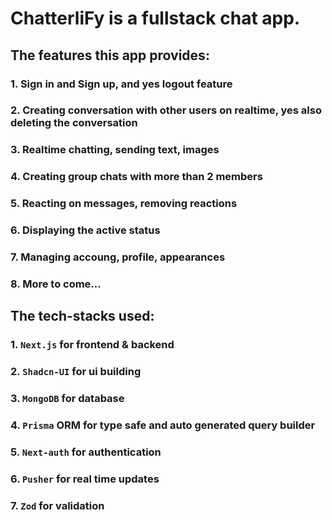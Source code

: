 # ChatterliFy is a fullstack chat app. 

## The features this app provides:

### 1. Sign in and Sign up, and yes logout feature
### 2. Creating conversation with other users on realtime, yes also deleting the conversation
### 3. Realtime chatting, sending text, images
### 4. Creating group chats with more than 2 members
### 5. Reacting on messages, removing reactions
### 6. Displaying the active status
### 7. Managing accoung, profile, appearances
### 8. More to come...

## The tech-stacks used:

### 1. `Next.js` for frontend & backend
### 2. `Shadcn-UI` for ui building
### 3. `MongoDB` for database
### 4. `Prisma` ORM for type safe and auto generated query builder
### 5. `Next-auth` for authentication
### 6. `Pusher` for real time updates
### 7. `Zod` for validation
